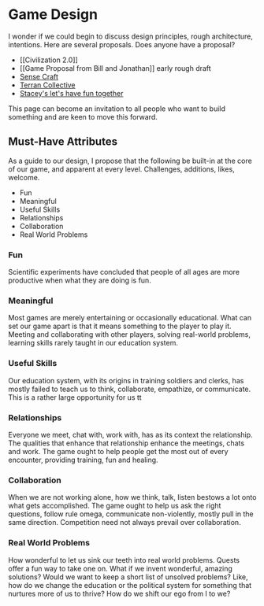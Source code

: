 # Game Design
I wonder if we could begin to discuss design principles, rough architecture, intentions. Here are several proposals. Does anyone have a proposal?

- [[Civilization 2.0]]  
- [[Game Proposal from Bill and Jonathan]] early rough draft
- [Sense Craft](https://sensecraft.garden/files/sensecraft-storyboard.pdf)  
- [Terran Collective](http://terran.io)  
- [Stacey's let's have fun together](https://chat.collectivesensecommons.org/agora/channels/sss-project)  

This page can become an invitation to all people who want to build something and are keen to move this forward.

## Must-Have Attributes
As a guide to our design, I propose that the following be built-in at the core of our game, and apparent at every level. Challenges, additions, likes, welcome. 

- Fun
- Meaningful
- Useful Skills
- Relationships
- Collaboration
- Real World Problems

### Fun
Scientific experiments have concluded that people of all ages are more productive when what they are doing is fun.

### Meaningful
Most games are merely entertaining or occasionally educational. What can set our game apart is that it means something to the player to play it. Meeting and collaborating with other players, solving real-world problems, learning skills rarely taught in our education system.

### Useful Skills
Our education system, with its origins in training soldiers and clerks, has mostly failed to teach us to think, collaborate, empathize, or communicate. This is a rather large opportunity for us tt

### Relationships
Everyone we meet, chat with, work with, has as its context the relationship. The qualities that enhance that relationship enhance the meetings, chats and work. The game ought to help people get the most out of every encounter, providing training, fun and healing.

### Collaboration
When we are not working alone, how we think, talk, listen bestows a lot onto what gets accomplished. The game ought to help us ask the right questions, follow rule omega, communicate non-violently, mostly pull in the same direction. Competition need not always prevail over collaboration.

### Real World Problems
How wonderful to let us sink our teeth into real world problems. Quests offer a fun way to take one on. What if we invent wonderful, amazing solutions? Would we want to keep a short list of unsolved problems? Like, how do we change the education or the political system for something that nurtures more of us to thrive? How do we shift our ego from I to we?
